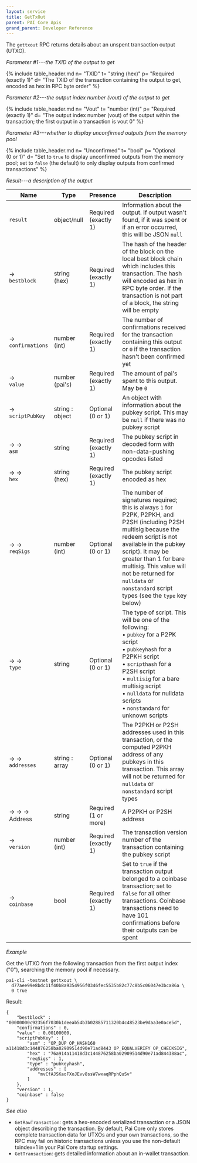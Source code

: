 ```yaml
---
layout: service
title: GetTxOut
parent: PAI Core Apis
grand_parent: Developer Reference
---
```



The `gettxout` RPC returns details about an unspent transaction output (UTXO).

*Parameter #1---the TXID of the output to get*

{% include table_header.md
  n= "TXID"
  t= "string (hex)"
  p= "Required<br>(exactly 1)"
  d= "The TXID of the transaction containing the output to get, encoded as hex in RPC byte order"
%}


*Parameter #2---the output index number (vout) of the output to get*

{% include table_header.md
  n= "Vout"
  t= "number (int)"
  p= "Required<br>(exactly 1)"
  d= "The output index number (vout) of the output within the transaction; the first output in a transaction is vout 0"
%}

*Parameter #3---whether to display unconfirmed outputs from the memory pool*

{% include table_header.md
  n= "Unconfirmed"
  t= "bool"
  p= "Optional<br>(0 or 1)"
  d= "Set to `true` to display unconfirmed outputs from the memory pool; set to `false` (the default) to only display outputs from confirmed transactions"
%}

*Result---a description of the output*

| Name | Type      | Presence            | Description
|------|-----------|---------------------|-------------
| `result`  | object/null | Required<br>(exactly 1) | Information about the output.  If output wasn't found, if it was spent or if an error occurred, this will be JSON `null`
| →<br>`bestblock` | string (hex) | Required<br>(exactly 1) | The hash of the header of the block on the local best block chain which includes this transaction.  The hash will encoded as hex in RPC byte order.  If the transaction is not part of a block, the string will be empty
| →<br>`confirmations` | number (int) | Required<br>(exactly 1) | The number of confirmations received for the transaction containing this output or `0` if the transaction hasn't been confirmed yet
| →<br>`value` | number (pai's) | Required<br>(exactly 1) | The amount of pai's spent to this output.  May be `0` 
| →<br>`scriptPubKey` | string : object | Optional<br>(0 or 1) | An object with information about the pubkey script.  This may be `null` if there was no pubkey script
| → →<br>`asm` | string | Required<br>(exactly 1) | The pubkey script in decoded form with non-data-pushing opcodes listed
| → →<br>`hex` | string (hex) | Required<br>(exactly 1) | The pubkey script encoded as hex
| → →<br>`reqSigs` | number (int) | Optional<br>(0 or 1) | The number of signatures required; this is always `1` for P2PK, P2PKH, and P2SH (including P2SH multisig because the redeem script is not available in the pubkey script).  It may be greater than 1 for bare multisig.  This value will not be returned for `nulldata` or `nonstandard` script types (see the `type` key below)
| → →<br>`type` | string | Optional<br>(0 or 1) | The type of script.  This will be one of the following:<br>• `pubkey` for a P2PK script<br>• `pubkeyhash` for a P2PKH script<br>• `scripthash` for a P2SH script<br>• `multisig` for a bare multisig script<br>• `nulldata` for nulldata scripts<br>• `nonstandard` for unknown scripts
| → →<br>`addresses` | string : array | Optional<br>(0 or 1) | The P2PKH or P2SH addresses used in this transaction, or the computed P2PKH address of any pubkeys in this transaction.  This array will not be returned for `nulldata` or `nonstandard` script types
| → → →<br>Address | string | Required<br>(1 or more) | A P2PKH or P2SH address
| →<br>`version` | number (int) | Required<br>(exactly 1) | The transaction version number of the transaction containing the pubkey script
| →<br>`coinbase` | bool | Required<br>(exactly 1) | Set to `true` if the transaction output belonged to a coinbase transaction; set to `false` for all other transactions.  Coinbase transactions need to have 101 confirmations before their outputs can be spent


*Example*

Get the UTXO from the following transaction from the first output index ("0"),
searching the memory pool if necessary.


```
pai-cli -testnet gettxout \
  d77aee99e8bdc11f40b8a9354956f0346fec5535b82c77c8b5c06047e3bca86a \
  0 true
```

Result:

```
{
    "bestblock" : "00000000c92356f7030b1deeab54b3b02885711320b4c48523be9daa3e0ace5d",
    "confirmations" : 0,
    "value" : 0.00100000,
    "scriptPubKey" : {
        "asm" : "OP_DUP OP_HASH160 a11418d3c144876258ba02909514d90e71ad8443 OP_EQUALVERIFY OP_CHECKSIG",
        "hex" : "76a914a11418d3c144876258ba02909514d90e71ad844388ac",
        "reqSigs" : 1,
        "type" : "pubkeyhash",
        "addresses" : [
            "mvCfAJSKaoFXoJEvv8ssW7wxaqRPphQuSv"
        ]
    },
    "version" : 1,
    "coinbase" : false
}
```

*See also*

* `GetRawTransaction`: gets a hex-encoded serialized transaction or a JSON object describing the transaction. By default, Pai Core only stores complete transaction data for UTXOs and your own transactions, so the RPC may fail on historic transactions unless you use the non-default txindex=1 in your Pai Core startup settings.
* `GetTransaction`:  gets detailed information about an in-wallet transaction.  
